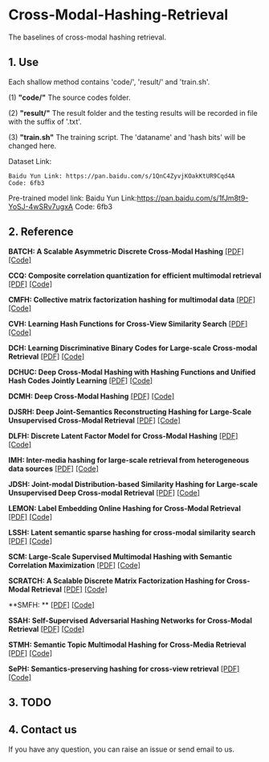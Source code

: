 # Cross-Modal-Hashing-Retrieval
The baselines of cross-modal hashing retrieval.

## 1. Use

Each shallow method contains 'code/', 'result/' and 'train.sh'.

(1) **"code/"** The source codes folder.

(2) **"result/"** The result folder and the testing results will be recorded in file with the suffix of '.txt'.

(3) **"train.sh"** The training script. The 'dataname' and 'hash bits' will be changed here.

Dataset Link:

    Baidu Yun Link: https://pan.baidu.com/s/1QnC4ZyvjKOakKtUR9Cqd4A
    Code: 6fb3
    
Pre-trained model link:
    Baidu Yun Link:https://pan.baidu.com/s/1fJm8t9-YoSJ-4wSRv7ugxA 
    Code: 6fb3 
    
## 2. Reference

**BATCH: A Scalable Asymmetric Discrete Cross-Modal Hashing**  [[PDF]](https://ieeexplore.ieee.org/document/9001235) [[Code]](https://github.com/yxinwang/BATCH-TKDE2020)

**CCQ: Composite correlation quantization for efficient multimodal retrieval** [[PDF]](https://dl.acm.org/doi/abs/10.1145/2911451.2911493) [[Code]]()

**CMFH: Collective matrix factorization hashing for multimodal data**  [[PDF]](https://openaccess.thecvf.com/content_cvpr_2014/html/Ding_Collective_Matrix_Factorization_2014_CVPR_paper.html) [[Code]]()
  
**CVH: Learning Hash Functions for Cross-View Similarity Search** [[PDF]](https://www.aaai.org/ocs/index.php/IJCAI/IJCAI11/paper/view/3350/3446) [[Code]]()
   
**DCH: Learning Discriminative Binary Codes for Large-scale Cross-modal Retrieval** [[PDF]](https://ieeexplore.ieee.org/abstract/document/7867785) [[Code]]()

**DCHUC: Deep Cross-Modal Hashing with Hashing Functions and Unified Hash Codes Jointly Learning** [[PDF]](https://ieeexplore.ieee.org/abstract/document/9069300) [[Code]]()

**DCMH: Deep Cross-Modal Hashing** [[PDF]](https://openaccess.thecvf.com/content_cvpr_2017/html/Jiang_Deep_Cross-Modal_Hashing_CVPR_2017_paper.html) [[Code]]()

**DJSRH: Deep Joint-Semantics Reconstructing Hashing for Large-Scale Unsupervised Cross-Modal Retrieval** [[PDF]](https://openaccess.thecvf.com/content_ICCV_2019/html/Su_Deep_Joint-Semantics_Reconstructing_Hashing_for_Large-Scale_Unsupervised_Cross-Modal_Retrieval_ICCV_2019_paper.html) [[Code]]()

**DLFH: Discrete Latent Factor Model for Cross-Modal Hashing** [[PDF]](https://ieeexplore.ieee.org/abstract/document/8636536) [[Code]]()

**IMH: Inter-media hashing for large-scale retrieval from heterogeneous data sources** [[PDF]](https://dl.acm.org/doi/abs/10.1145/2463676.2465274) [[Code]]()

**JDSH: Joint-modal Distribution-based Similarity Hashing for Large-scale Unsupervised Deep Cross-modal Retrieval** [[PDF]](https://dl.acm.org/doi/abs/10.1145/3397271.3401086) [[Code]]()
    
**LEMON: Label Embedding Online Hashing for Cross-Modal Retrieval** [[PDF]](https://dl.acm.org/doi/abs/10.1145/3394171.3413971) [[Code]]()
    
**LSSH: Latent semantic sparse hashing for cross-modal similarity search** [[PDF]](https://dl.acm.org/doi/abs/10.1145/2600428.2609610) [[Code]]()
    
**SCM: Large-Scale Supervised Multimodal Hashing with Semantic Correlation Maximization** [[PDF]](https://ojs.aaai.org/index.php/AAAI/article/view/8995) [[Code]]()
    
**SCRATCH: A Scalable Discrete Matrix Factorization Hashing for Cross-Modal Retrieval** [[PDF]](https://dl.acm.org/doi/abs/10.1145/3240508.3240547) [[Code]]()
    
**SMFH: ** [[PDF]]() [[Code]]()

**SSAH: Self-Supervised Adversarial Hashing Networks for Cross-Modal Retrieval** [[PDF]](https://openaccess.thecvf.com/content_cvpr_2018/html/Li_Self-Supervised_Adversarial_Hashing_CVPR_2018_paper.html) [[Code]]()
    
**STMH: Semantic Topic Multimodal Hashing for Cross-Media Retrieval** [[PDF]](https://www.ijcai.org/Abstract/15/546) [[Code]]()
    
**SePH: Semantics-preserving hashing for cross-view retrieval** [[PDF]](https://openaccess.thecvf.com/content_cvpr_2015/html/Lin_Semantics-Preserving_Hashing_for_2015_CVPR_paper.html) [[Code]]()
    
## 3. TODO

## 4. Contact us

If you have any question, you can raise an issue or send email to us.
